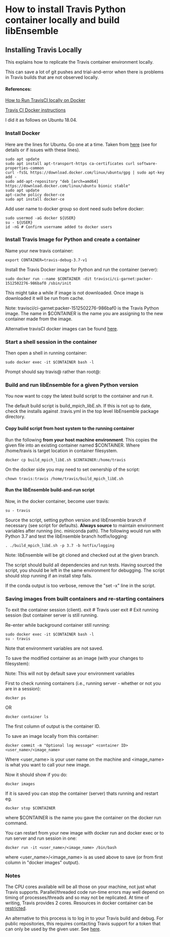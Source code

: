 # How to install Travis Python container locally and build libEnsemble

## Installing Travis Locally

This explains how to replicate the Travis container environment locally.

This can save a lot of git pushes and trial-and-error when there is problems in Travis builds that are not
observed locally.

#### References:

[How to Run TravisCI locally on Docker](https://medium.com/google-developers/how-to-run-travisci-locally-on-docker-822fc6b2db2e)

[Travis CI Docker instructions](https://docs.travis-ci.com/user/common-build-problems/#troubleshooting-locally-in-a-docker-image)

I did it as follows on Ubuntu 18.04.

### Install Docker

Here are the lines for Ubuntu. Go one at a time. Taken from [here](https://www.digitalocean.com/community/tutorials/how-to-install-and-use-docker-on-ubuntu-18-04) (see for details or if issues with these lines).

    sudo apt update
    sudo apt install apt-transport-https ca-certificates curl software-properties-common
    curl -fsSL https://download.docker.com/linux/ubuntu/gpg | sudo apt-key add -
    sudo add-apt-repository "deb [arch=amd64] https://download.docker.com/linux/ubuntu bionic stable"
    sudo apt update
    apt-cache policy docker-ce
    sudo apt install docker-ce

Add user name to docker group so dont need sudo before docker:

    sudo usermod -aG docker ${USER}
    su - ${USER}
    id -nG # Confirm username added to docker users

### Install Travis Image for Python and create a container

Name your new travis container:

    export CONTAINER=travis-debug-3.7-v1

Install the Travis Docker image for Python and run the container (server):

    sudo docker run --name $CONTAINER -dit travisci/ci-garnet:packer-1512502276-986baf0 /sbin/init

This might take a while if image is not downloaded. Once image is downloaded it will be run from cache.

Note:
travisci/ci-garnet:packer-1512502276-986baf0 is the Travis Python image. The name in
$CONTAINER is the name you are assigning to the new container made from the image.

Alternative travisCI docker images can be found [here](https://hub.docker.com/r/travisci/ci-garnet/tags/).

### Start a shell session in the container

Then open a shell in running container:

    sudo docker exec -it $CONTAINER bash -l

Prompt should say travis@ rather than root@:

### Build and run libEnsemble for a given Python version

You now want to copy the latest build script to the container and run it.

The default build script is build_mpich_libE.sh. If this is not up to date, check
the installs against .travis.yml in the top level libEnsemble package directory.

#### Copy build script from host system to the running container

Run the following **from your host machine environment**. This copies the given file into an existing
container named $CONTAINER. Where /home/travis is target location in container
filesystem.

    docker cp build_mpich_libE.sh $CONTAINER:/home/travis

On the docker side you may need to set ownership of the script:

    chown travis:travis /home/travis/build_mpich_libE.sh

#### Run the libEnsemble build-and-run script

Now, in the docker container, become user travis:

    su - travis

Source the script, setting python version and libEnsemble branch if necessary (see script for defaults).
**Always source** to maintain environment variables after running (inc. miniconda path). The following
would run with Python 3.7 and test the libEnsemble branch hotfix/logging:

    . ./build_mpich_libE.sh -p 3.7 -b hotfix/logging

Note: libEnsemble will be git cloned and checked out at the given branch.

The script should build all dependencies and run tests. Having sourced the script, you should
be left in the same environment for debugging. The script should stop running if an install step fails.

If the conda output is too verbose, remove the "set -x" line in the script.

### Saving images from built containers and re-starting containers

To exit the container session (client).
    exit # Travis user
    exit # Exit running session (but container server is still running.

Re-enter while background container still running:

    sudo docker exec -it $CONTAINER bash -l
    su - travis

Note that environment variables are not saved.

To save the modified container as an image (with your changes to filesystem):

Note: This will not by default save your environment variables

First to check running containers (i.e., running server - whether or not you are in a session):

    docker ps

OR

    docker container ls

The first column of output is the container ID.

To save an image locally from this container:

    docker commit -m "Optional log message" <container ID> <user_name>/<image_name>

Where <user_name> is your user name on the machine and <image_name> is what you
want to call your new image.

Now it should show if you do:

    docker images

If it is saved you can stop the container (server) thats running and restart eg.

    docker stop $CONTAINER

where $CONTAINER is the name you gave the container on the docker run command.

You can restart from your new image with docker run and docker exec or to run server and run session in one:

    docker run -it <user_name>/<image_name> /bin/bash

where <user_name>/<image_name> is as used above to save (or from first column in "docker images" output).

### Notes

The CPU cores available will be all those on your machine, not just what Travis supports.
Parallel/threaded code run-time errors may well depend on timing of processes/threads and
so may not be replicated. At time of writing, Travis provides 2 cores. Resources in docker
container can be [restricted](https://docs.docker.com/config/containers/resource_constraints/).

An alternative to this process is to log in to your Travis build and debug. For public
repositories, this requires contacting Travis support for a token that can only be used by
the given user. See [here](https://docs.travis-ci.com/user/running-build-in-debug-mode/).
